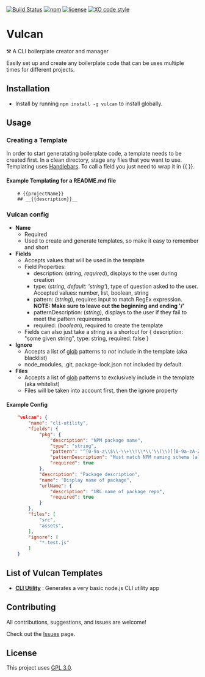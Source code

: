 [![Build Status](https://travis-ci.com/CassandraSpruit/Vulcan.svg?branch=master)](https://travis-ci.com/CassandraSpruit/Vulcan)
[![npm](https://img.shields.io/npm/v/@cspruit/vulcan)](https://www.npmjs.com/package/@cspruit/vulcan)
[![license](https://img.shields.io/github/license/CassandraSpruit/Vulcan)](https://github.com/CassandraSpruit/Vulcan/blob/master/LICENSE)
[![XO code style](https://img.shields.io/badge/code_style-XO-5ed9c7.svg)](https://github.com/xojs/xo)

# Vulcan

⚒ A CLI boilerplate creator and manager

Easily set up and create any boilerplate code that can be uses multiple times for different projects.
 
## Installation
- Install by running ```npm install -g vulcan``` to install globally.

## Usage

### Creating a Template
In order to start generatating boilerplate code, a template needs to be created first. In a clean directory, stage any files that you want to use. Templating uses [Handlebars](https://handlebarsjs.com/). To call a field you just need to wrap it in {{ }}.

#### Example Templating for a README.md file
```
	# {{projectName}}
	## __{{description}}__
```

### Vulcan config
- **Name**
	- Required
	- Used to create and generate templates, so make it easy to remember and short
- **Fields**
	- Accepts values that will be used in the template
	- Field Properties:
		- description: (_string, required_), displays to the user during creation
		- type: (_string, default: 'string'_), type of question asked to the user. Accepted values: number, list, boolean, string
		- pattern: (_string_), requires input to match RegEx expression. **NOTE: Make sure to leave out the beginning and ending '/'**
		- patternDescription: (_string_), displays to the user if they fail to meet the pattern requirements
		- required: (_boolean_), required to create the template
	- Fields can also just take a string as a shortcut for { description: "some given string", type: string, required: false }
- **Ignore**
	- Accepts a list of [glob](https://en.wikipedia.org/wiki/Glob_(programming)) patterns to _not_ include in the template (aka blacklist)
	- node_modules, .git, package-lock.json not included by default.
- **Files**
	- Accepts a list of [glob](https://en.wikipedia.org/wiki/Glob_(programming)) patterns to exclusively include in the template (aka whitelist)
	- Files will be taken into account first, then the ignore property

#### Example Config
```json
	"vulcan": {
		"name": "cli-utility",
		"fields": {
			"pkg": {
				"description": "NPM package name",
				"type": "string",
				"pattern": "^[0-9a-z\\$\\-\\+\\!\\*\\'\\(\\)][0-9a-zA-Z\\$\\-\\_\\.\\+\\!\\*\\'\\(\\)]{0,213}$",
				"patternDescription": "Must match NPM naming scheme (alphanumeric, no spaces, cannot start with a . or _ or capital letter)",
				"required": true
			},
			"description": "Package description",
			"name": "Display name of package",
			"urlName": {
				"description": "URL name of package repo",
				"required": true
			}
		},
		"files": [
			"src",
			"assets",
		],
		"ignore": [
			"*.test.js"
		]
	}
```

## List of Vulcan Templates
- **[CLI Utility](https://github.com/CassandraSpruit/Vulcan-Cli-Utility)** : Generates a very basic node.js CLI utility app

## Contributing
All contributions, suggestions, and issues are welcome!

Check out the [Issues](https://github.com/CassandraSpruit/Vulcan/issues) page.

## License
This project uses [GPL 3.0](https://github.com/CassandraSpruit/Vulcan/blob/master/LICENSE).